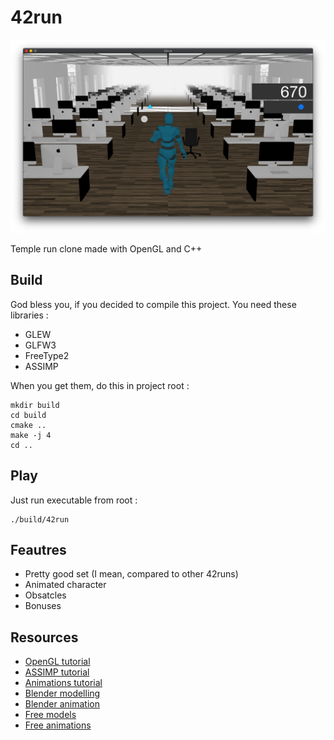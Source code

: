 # 42run

![](project/resources/Screenshot.png)

Temple run clone made with OpenGL and C++

## Build

God bless you, if you decided to compile this project. You need these libraries :

* GLEW
* GLFW3
* FreeType2
* ASSIMP

When you get them, do this in project root :

```
mkdir build
cd build
cmake ..
make -j 4
cd ..
```

## Play

Just run executable from root :
```
./build/42run
```

## Feautres

* Pretty good set (I mean, compared to other 42runs)
* Animated character
* Obsatcles
* Bonuses

## Resources

* [OpenGL tutorial](https://habrahabr.ru/post/310790/)
* [ASSIMP tutorial](https://habr.com/en/post/338436/)
* [Animations tutorial](https://code-hub.org/tutorials/skeletal-animation-with-assimp-in-opengl/)
* [Blender modelling](https://www.youtube.com/playlist?list=PLjEaoINr3zgEq0u2MzVgAaHEBt--xLB6U)
* [Blender animation](https://www.youtube.com/playlist?list=PLn3ukorJv4vvHr6RMoXrZSMVqmOKlqbBR)
* [Free models](https://free3d.com/)
* [Free animations](https://www.mixamo.com/)
